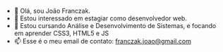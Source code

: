 - 👋 Olá, sou João Franczak.
- 👀 Estou interessado em estagiar como desenvolvedor web.
- 🌱 Estou cursando Análise e Desenvolvimento de Sistemas, e focando em aprender CSS3, HTML5 e JS
- 📫 Esse é o meu email de contato: franczak.joao@gmail.com

<!---
jfranczak3/jfranczak3 is a ✨ special ✨ repository because its `README.md` (this file) appears on your GitHub profile.
You can click the Preview link to take a look at your changes.
--->
